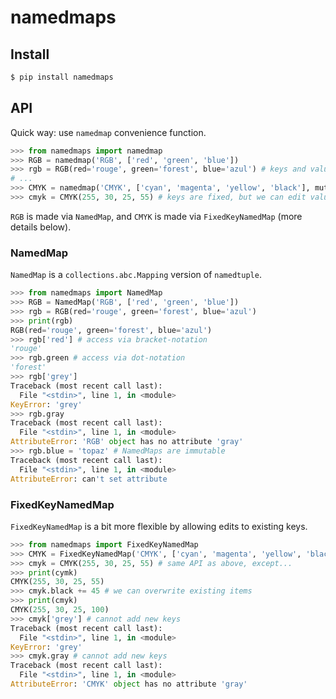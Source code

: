 # namedmaps

## Install

```sh
$ pip install namedmaps
```
## API

Quick way: use `namedmap` convenience function.

```python
>>> from namedmaps import namedmap
>>> RGB = namedmap('RGB', ['red', 'green', 'blue'])
>>> rgb = RGB(red='rouge', green='forest', blue='azul') # keys and values are immutable
# ...
>>> CMYK = namedmap('CMYK', ['cyan', 'magenta', 'yellow', 'black'], mutable_values=True)
>>> cmyk = CMYK(255, 30, 25, 55) # keys are fixed, but we can edit values
```

`RGB` is made via `NamedMap`, and `CMYK` is made via `FixedKeyNamedMap` (more details below).


### NamedMap

`NamedMap` is a `collections.abc.Mapping` version of `namedtuple`.

```python
>>> from namedmaps import NamedMap
>>> RGB = NamedMap('RGB', ['red', 'green', 'blue'])
>>> rgb = RGB(red='rouge', green='forest', blue='azul')
>>> print(rgb)
RGB(red='rouge', green='forest', blue='azul')
>>> rgb['red'] # access via bracket-notation
'rouge'
>>> rgb.green # access via dot-notation
'forest'
>>> rgb['grey']
Traceback (most recent call last):
  File "<stdin>", line 1, in <module>
KeyError: 'grey'
>>> rgb.gray
Traceback (most recent call last):
  File "<stdin>", line 1, in <module>
AttributeError: 'RGB' object has no attribute 'gray'
>>> rgb.blue = 'topaz' # NamedMaps are immutable
Traceback (most recent call last):
  File "<stdin>", line 1, in <module>
AttributeError: can't set attribute
```

### FixedKeyNamedMap

`FixedKeyNamedMap` is a bit more flexible by allowing edits to existing keys.

```python
>>> from namedmaps import FixedKeyNamedMap
>>> CMYK = FixedKeyNamedMap('CMYK', ['cyan', 'magenta', 'yellow', 'black'])
>>> cmyk = CMYK(255, 30, 25, 55) # same API as above, except...
>>> print(cymk)
CMYK(255, 30, 25, 55)
>>> cmyk.black += 45 # we can overwrite existing items
>>> print(cmyk)
CMYK(255, 30, 25, 100)
>>> cmyk['grey'] # cannot add new keys
Traceback (most recent call last):
  File "<stdin>", line 1, in <module>
KeyError: 'grey'
>>> cmyk.gray # cannot add new keys
Traceback (most recent call last):
  File "<stdin>", line 1, in <module>
AttributeError: 'CMYK' object has no attribute 'gray'
```
